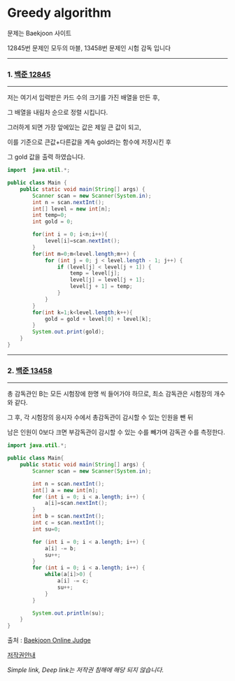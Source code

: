 # Greedy algorithm

문제는 Baekjoon 사이트

12845번 문제인 모두의 마블, 13458번 문제인 시험 감독 입니다

------

### 1. [백준 12845](https://www.acmicpc.net/problem/12845)

------

저는 여기서 입력받은 카드 수의 크기를 가진 배열을 만든 후,

그  배열을 내림차 순으로 정렬 시킵니다.

그러하게 되면 가장 앞에있는 값은 제일 큰 값이 되고,

이를 기준으로 큰값+다른값을 계속 gold라는 함수에 저장시킨 후

그 gold 값을 출력 하였습니다.

```java
import  java.util.*;

public class Main {
    public static void main(String[] args) {
        Scanner scan = new Scanner(System.in);
        int n = scan.nextInt();
        int[] level = new int[n];
        int temp=0;
        int gold = 0;

        for(int i = 0; i<n;i++){
            level[i]=scan.nextInt();
        }
        for(int m=0;m<level.length;m++) {
            for (int j = 0; j < level.length - 1; j++) {
                if (level[j] < level[j + 1]) {
                    temp = level[j];
                    level[j] = level[j + 1];
                    level[j + 1] = temp;
                }
            }
        }
        for(int k=1;k<level.length;k++){
            gold = gold + level[0] + level[k];
        }
        System.out.print(gold);
    }
}
```

------

### 2. [백준 13458](https://www.acmicpc.net/problem/13458)

------

총 감독관인 B는 모든 시험장에 한명 씩 들어가야 하므로, 최소 감독관은 시험장의 개수와 같다.

그 후, 각 시험장의 응시자 수에서 총감독관이 감시할 수 있는 인원을 뺀 뒤

남은 인원이 0보다 크면 부감독관이 감시할 수 있는 수를 빼가며 감독관 수를 측정한다.

```java
import java.util.*;

public class Main{
    public static void main(String[] args) {
        Scanner scan = new Scanner(System.in);

        int n = scan.nextInt();
        int[] a = new int[n];
        for (int i = 0; i < a.length; i++) {
            a[i]=scan.nextInt();
        }
        int b = scan.nextInt();
        int c = scan.nextInt();
        int su=0;

        for (int i = 0; i < a.length; i++) {
            a[i] -= b;
            su++;
        }
        for (int i = 0; i < a.length; i++) {
            while(a[i]>0) {
                a[i] -= c;
                su++;
            }
        }

        System.out.println(su);
    }
}
```







출처 : [Baekjoon Online Judge](https://www.acmicpc.net/)

[저작권안내](https://www.acmicpc.net/help/rule)

*Simple link, Deep link는 저작권 침해에 해당 되지 않습니다.*